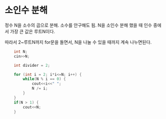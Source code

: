 # 소인수 분해

정수 N을 소수의 곱으로 분해.
소수를 안구해도 됨. N을 소인수 분해 했을 때 인수 중에서 가장 큰 값은 루트N이다.

따라서 2~루트N까지 for문을 돌면서, N을 나눌 수 있을 때까지 계속 나누면된다.

```C
    int N;
    cin>>N;

    int divider = 2;

    for (int i = 2; i*i<=N; i++) {
        while(N % i == 0) {
            cout<<i<<" ";
            N /= i;
        }
    }
    if(N > 1) {
        cout<<N;
    }
```
